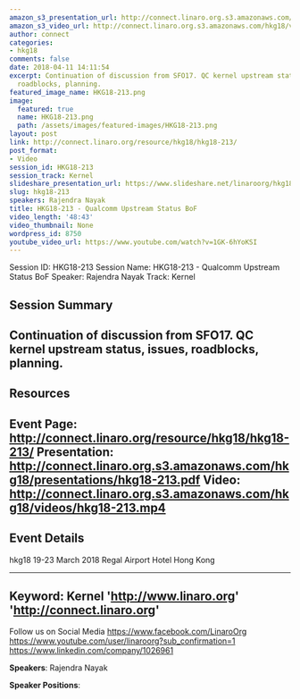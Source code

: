 ```yaml
---
amazon_s3_presentation_url: http://connect.linaro.org.s3.amazonaws.com/hkg18/presentations/hkg18-213.pdf
amazon_s3_video_url: http://connect.linaro.org.s3.amazonaws.com/hkg18/videos/hkg18-213.mp4
author: connect
categories:
- hkg18
comments: false
date: 2018-04-11 14:11:54
excerpt: Continuation of discussion from SFO17. QC kernel upstream status, issues,
  roadblocks, planning.
featured_image_name: HKG18-213.png
image:
  featured: true
  name: HKG18-213.png
  path: /assets/images/featured-images/HKG18-213.png
layout: post
link: http://connect.linaro.org/resource/hkg18/hkg18-213/
post_format:
- Video
session_id: HKG18-213
session_track: Kernel
slideshare_presentation_url: https://www.slideshare.net/linaroorg/hkg18213-qualcomm-upstream-status-bof
slug: hkg18-213
speakers: Rajendra Nayak
title: HKG18-213 - Qualcomm Upstream Status BoF
video_length: '48:43'
video_thumbnail: None
wordpress_id: 8750
youtube_video_url: https://www.youtube.com/watch?v=1GK-6hYoKSI
---
```


Session ID: HKG18-213
Session Name: HKG18-213 - Qualcomm Upstream Status BoF
Speaker: Rajendra Nayak
Track: Kernel


## Session Summary
Continuation of discussion from SFO17. QC kernel upstream status, issues, roadblocks, planning.
---------------------------------------------------
## Resources
Event Page: http://connect.linaro.org/resource/hkg18/hkg18-213/
Presentation: http://connect.linaro.org.s3.amazonaws.com/hkg18/presentations/hkg18-213.pdf
Video: http://connect.linaro.org.s3.amazonaws.com/hkg18/videos/hkg18-213.mp4
 ---------------------------------------------------
## Event Details
hkg18
19-23 March 2018 
Regal Airport Hotel Hong Kong

---------------------------------------------------
Keyword: Kernel
'http://www.linaro.org'
'http://connect.linaro.org'
---------------------------------------------------
Follow us on Social Media
https://www.facebook.com/LinaroOrg
https://www.youtube.com/user/linaroorg?sub_confirmation=1
https://www.linkedin.com/company/1026961

**Speakers**: Rajendra Nayak

**Speaker Positions**:
